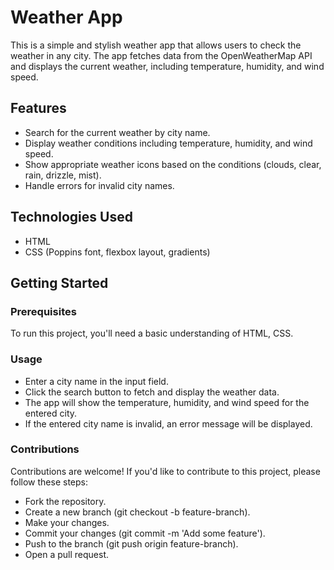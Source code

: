 # Weather App

This is a simple and stylish weather app that allows users to check the weather in any city. The app fetches data from the OpenWeatherMap API and displays the current weather, including temperature, humidity, and wind speed.

## Features

- Search for the current weather by city name.
- Display weather conditions including temperature, humidity, and wind speed.
- Show appropriate weather icons based on the conditions (clouds, clear, rain, drizzle, mist).
- Handle errors for invalid city names.

## Technologies Used
- HTML
- CSS (Poppins font, flexbox layout, gradients)


## Getting Started

### Prerequisites

To run this project, you'll need a basic understanding of HTML, CSS.

### Usage
- Enter a city name in the input field.
- Click the search button to fetch and display the weather data.
- The app will show the temperature, humidity, and wind speed for the entered city.
- If the entered city name is invalid, an error message will be displayed.

### Contributions
Contributions are welcome! If you'd like to contribute to this project, please follow these steps:

- Fork the repository.
- Create a new branch (git checkout -b feature-branch).
- Make your changes.
- Commit your changes (git commit -m 'Add some feature').
- Push to the branch (git push origin feature-branch).
- Open a pull request.
